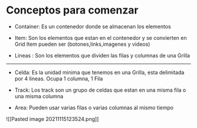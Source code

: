# Conceptos para comenzar

-   Container: Es un contenedor donde se almacenan los elementos
    
-   Item: Son los elementos que estan en el contenedor y se convierten en Grid Item pueden ser (botones,links,imagenes y videos)
    
-   Lineas : Son los elementos que dividen las filas y columnas de una Grilla
    

---

-   Celda: Es la unidad minima que tenemos en una Grilla, esta delimitada por 4 lineas. Ocupa 1 columna, 1 Fila
    
-   Track: Los track son un grupo de celdas que estan en una misma fila o una misma columna
    
-   Area: Pueden usar varias filas o varias columnas al mismo tiempo

![[Pasted image 20211115123524.png]]